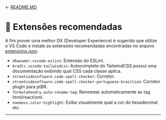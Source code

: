 <- [README.MD](../README.MD)

# **🦚 Extensões recomendadas**

A fim prover uma melhor DX (Developer Experience) é sugerido que utilize o VS Code e instale as extensões recomendadas encontradas no arquivo  [extensions.json](../extensions.json). 


- `dbaeumer.vscode-eslint`: Extensão do ESLint.
- `bradlc.vscode-tailwindcss`: Autocomplete do TailwindCSS possui uma documentação exibindo qual CSS cada classe aplica.
- `streetsidesoftware.code-spell-checker`: Corretor.
- `streetsidesoftware.code-spell-checker-portuguese-brazilian`: Corretor plugin para ptBR.
- `formulahendry.auto-rename-tag`: Renomear automaticamente as tag html/react/xml.
- `naumovs.color-highlight`: Exibe visualmente qual a cor do hexadecimal etc.

---